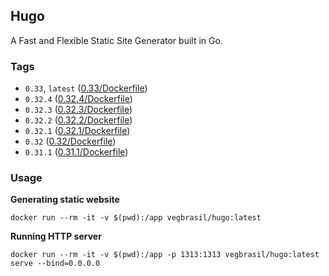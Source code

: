 ## Hugo
A Fast and Flexible Static Site Generator built in Go.

### Tags
* `0.33`, `latest` ([0.33/Dockerfile](https://github.com/vegbrasil/dockerfiles/tree/master/hugo/0.33/Dockerfile))
* `0.32.4` ([0.32.4/Dockerfile](https://github.com/vegbrasil/dockerfiles/tree/master/hugo/0.32.4/Dockerfile))
* `0.32.3` ([0.32.3/Dockerfile](https://github.com/vegbrasil/dockerfiles/tree/master/hugo/0.32.3/Dockerfile))
* `0.32.2` ([0.32.2/Dockerfile](https://github.com/vegbrasil/dockerfiles/tree/master/hugo/0.32.2/Dockerfile))
* `0.32.1` ([0.32.1/Dockerfile](https://github.com/vegbrasil/dockerfiles/tree/master/hugo/0.32.1/Dockerfile))
* `0.32` ([0.32/Dockerfile](https://github.com/vegbrasil/dockerfiles/tree/master/hugo/0.32/Dockerfile))
* `0.31.1` ([0.31.1/Dockerfile](https://github.com/vegbrasil/dockerfiles/tree/master/hugo/0.31.1/Dockerfile))

### Usage

**Generating static website**
```
docker run --rm -it -v $(pwd):/app vegbrasil/hugo:latest
```

**Running HTTP server**

```
docker run --rm -it -v $(pwd):/app -p 1313:1313 vegbrasil/hugo:latest serve --bind=0.0.0.0
```